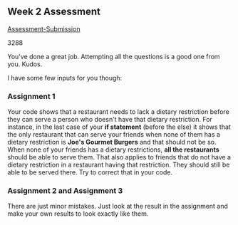 ## Week 2 Assessment 

[Assessment-Submission](https://repl.it/repls/RosybrownExcitingSpyware)

3288

You've done a great job. Attempting all the questions is a good one from you. Kudos.

I have some few inputs for you though:
### Assignment 1
Your code shows that a restaurant needs to lack a dietary restriction before they can serve a person who doesn't have that dietary restriction. For instance, in the last case of your __if statement__ (before the else) it shows that the only restaurant that can serve your friends when none of them has a dietary restriction is __Joe's Gourmet Burgers__ and that should not be so. When none of your friends has a dietary restrictions, __all the restaurants__ should be able to serve them. That also applies to friends that do not have a dietary restriction in a restaurant having that restriction. They should still be able to be served there. Try to correct that in your code.

### Assignment 2 and Assignment 3
There are just minor mistakes. Just look at the result in the assignment and make your own results to look exactly like them. 
